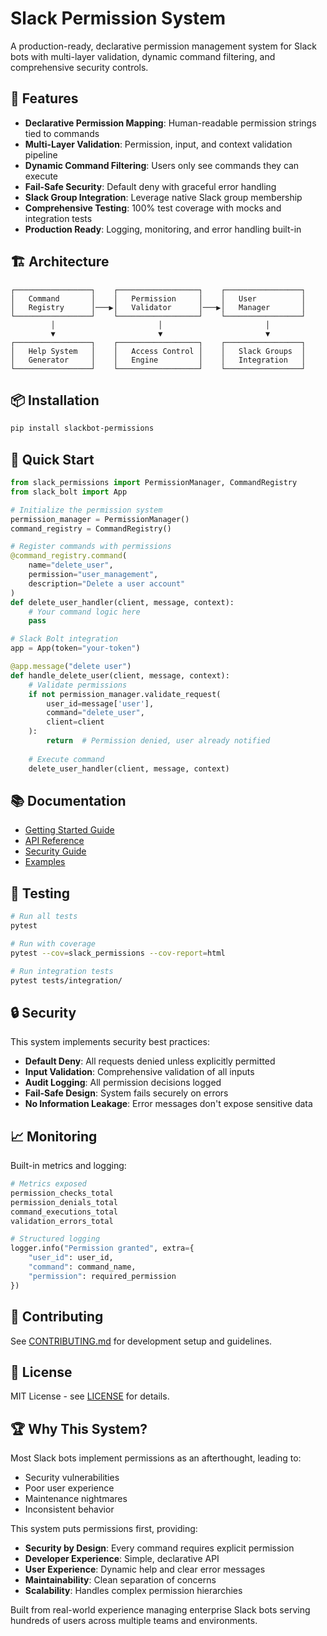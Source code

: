 # Slack Permission System

A production-ready, declarative permission management system for Slack bots with multi-layer validation, dynamic command filtering, and comprehensive security controls.

## 🚀 Features

- **Declarative Permission Mapping**: Human-readable permission strings tied to commands
- **Multi-Layer Validation**: Permission, input, and context validation pipeline
- **Dynamic Command Filtering**: Users only see commands they can execute
- **Fail-Safe Security**: Default deny with graceful error handling
- **Slack Group Integration**: Leverage native Slack group membership
- **Comprehensive Testing**: 100% test coverage with mocks and integration tests
- **Production Ready**: Logging, monitoring, and error handling built-in

## 🏗️ Architecture

```
┌─────────────────┐    ┌──────────────────┐    ┌─────────────────┐
│   Command       │    │   Permission     │    │   User          │
│   Registry      │───▶│   Validator      │───▶│   Manager       │
└─────────────────┘    └──────────────────┘    └─────────────────┘
         │                       │                       │
         ▼                       ▼                       ▼
┌─────────────────┐    ┌──────────────────┐    ┌─────────────────┐
│   Help System   │    │   Access Control │    │   Slack Groups  │
│   Generator     │    │   Engine         │    │   Integration   │
└─────────────────┘    └──────────────────┘    └─────────────────┘
```

## 📦 Installation

```bash
pip install slackbot-permissions
```

## 🔧 Quick Start

```python
from slack_permissions import PermissionManager, CommandRegistry
from slack_bolt import App

# Initialize the permission system
permission_manager = PermissionManager()
command_registry = CommandRegistry()

# Register commands with permissions
@command_registry.command(
    name="delete_user",
    permission="user_management",
    description="Delete a user account"
)
def delete_user_handler(client, message, context):
    # Your command logic here
    pass

# Slack Bolt integration
app = App(token="your-token")

@app.message("delete user")
def handle_delete_user(client, message, context):
    # Validate permissions
    if not permission_manager.validate_request(
        user_id=message['user'],
        command="delete_user",
        client=client
    ):
        return  # Permission denied, user already notified
    
    # Execute command
    delete_user_handler(client, message, context)
```

## 📚 Documentation

- [Getting Started Guide](docs/getting-started.md)
- [API Reference](docs/api-reference.md)
- [Security Guide](docs/security.md)
- [Examples](examples/)

## 🧪 Testing

```bash
# Run all tests
pytest

# Run with coverage
pytest --cov=slack_permissions --cov-report=html

# Run integration tests
pytest tests/integration/
```

## 🔒 Security

This system implements security best practices:

- **Default Deny**: All requests denied unless explicitly permitted
- **Input Validation**: Comprehensive validation of all inputs
- **Audit Logging**: All permission decisions logged
- **Fail-Safe Design**: System fails securely on errors
- **No Information Leakage**: Error messages don't expose sensitive data

## 📈 Monitoring

Built-in metrics and logging:

```python
# Metrics exposed
permission_checks_total
permission_denials_total
command_executions_total
validation_errors_total

# Structured logging
logger.info("Permission granted", extra={
    "user_id": user_id,
    "command": command_name,
    "permission": required_permission
})
```

## 🤝 Contributing

See [CONTRIBUTING.md](CONTRIBUTING.md) for development setup and guidelines.

## 📄 License

MIT License - see [LICENSE](LICENSE) for details.

## 🏆 Why This System?

Most Slack bots implement permissions as an afterthought, leading to:
- Security vulnerabilities
- Poor user experience
- Maintenance nightmares
- Inconsistent behavior

This system puts permissions first, providing:
- **Security by Design**: Every command requires explicit permission
- **Developer Experience**: Simple, declarative API
- **User Experience**: Dynamic help and clear error messages
- **Maintainability**: Clean separation of concerns
- **Scalability**: Handles complex permission hierarchies

Built from real-world experience managing enterprise Slack bots serving hundreds of users across multiple teams and environments.
